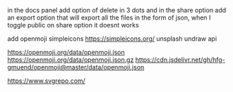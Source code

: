 
in the docs panel add option of delete in 3 dots and in the share option add an export option that will export all the files in the form of json, when I toggle public on share option it doesnt works



add openmoji simpleicons https://simpleicons.org/ unsplash undraw api

https://openmoji.org/data/openmoji.json
https://openmoji.org/data/openmoji.json.gz
https://cdn.jsdelivr.net/gh/hfg-gmuend/openmoji@master/data/openmoji.json

https://www.svgrepo.com/